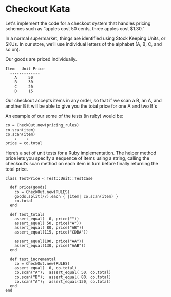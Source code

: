# Checkout Kata

Let's implement the code for a checkout system that handles pricing schemes such as “apples cost 50 cents, three apples cost $1.30.”

In a normal supermarket, things are identified using Stock Keeping Units, or SKUs. In our store, we’ll use individual letters of the alphabet (A, B, C, and so on). 

Our goods are priced individually.

~~~
Item   Unit Price  
  -------------
    A     50  
    B     30 
    C     20
    D     15
~~~

Our checkout accepts items in any order, so that if we scan a B, an A, and another B it will be able to give you the total price for one A and two B's

An example of our some of the tests (in ruby) would be:

~~~
co = CheckOut.new(pricing_rules)
co.scan(item)
co.scan(item)
    :    :
price = co.total
~~~

Here’s a set of unit tests for a Ruby implementation. The helper method price lets you specify a sequence of items using a string, calling the checkout’s scan method on each item in turn before finally returning the total price.

~~~
class TestPrice < Test::Unit::TestCase

  def price(goods)
    co = CheckOut.new(RULES)
    goods.split(//).each { |item| co.scan(item) }
    co.total
  end

  def test_totals
    assert_equal(  0, price(""))
    assert_equal( 50, price("A"))
    assert_equal( 80, price("AB"))
    assert_equal(115, price("CDBA"))

    assert_equal(100, price("AA"))
    assert_equal(130, price("AAB"))
  end

  def test_incremental
    co = CheckOut.new(RULES)
    assert_equal(  0, co.total)
    co.scan("A");  assert_equal( 50, co.total)
    co.scan("B");  assert_equal( 80, co.total)
    co.scan("A");  assert_equal(130, co.total)
  end
end
~~~
